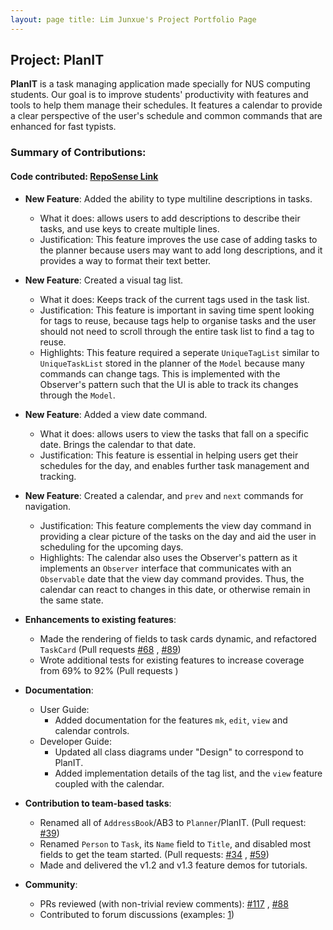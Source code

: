```yaml
---
layout: page title: Lim Junxue's Project Portfolio Page
---
```


## Project: PlanIT

**PlanIT** is a task managing application made specially for NUS computing students. Our goal is to improve students'
productivity with features and tools to help them manage their schedules. It features a calendar to provide a clear
perspective of the user's schedule and common commands that are enhanced for fast typists.

### Summary of Contributions:

#### Code contributed: [RepoSense Link](https://nus-cs2103-ay2021s2.github.io/tp-dashboard/?search=limjunxue&sort=groupTitle&sortWithin=title&since=2021-02-19&timeframe=commit&mergegroup=&groupSelect=groupByRepos&breakdown=false)

* **New Feature**: Added the ability to type multiline descriptions in tasks.
    * What it does: allows users to add descriptions to describe their tasks, and use keys to create multiple lines.
    * Justification: This feature improves the use case of adding tasks to the planner because users may want to add
      long descriptions, and it provides a way to format their text better.

* **New Feature**: Created a visual tag list.
    * What it does: Keeps track of the current tags used in the task list.
    * Justification: This feature is important in saving time spent looking for tags to reuse, because tags help to organise
      tasks and the user should not need to scroll through the entire task list to find a tag to reuse.
    * Highlights: This feature required a seperate `UniqueTagList` similar to `UniqueTaskList` stored in the planner of
      the `Model` because many commands can change tags. This is implemented with the Observer's pattern such that the UI
      is able to track its changes through the `Model`.

* **New Feature**: Added a view date command.
    * What it does: allows users to view the tasks that fall on a specific date. Brings the calendar to that date.
    * Justification: This feature is essential in helping users get their schedules for the day, and enables further
      task management and tracking.

* **New Feature**: Created a calendar, and `prev` and `next` commands for navigation.
    * Justification: This feature complements the view day command in providing a clear picture of the tasks on the day
      and aid the user in scheduling for the upcoming days.
    * Highlights: The calendar also uses the Observer's pattern as it implements an `Observer` interface that
      communicates with an `Observable` date that the view day command provides. Thus, the calendar can react to changes
      in this date, or otherwise remain in the same state.

* **Enhancements to existing features**:
    * Made the rendering of fields to task cards dynamic, and refactored `TaskCard` (Pull
      requests [\#68](https://github.com/AY2021S2-CS2103T-T10-2/tp/pull/68)
      , [\#89](https://github.com/AY2021S2-CS2103T-T10-2/tp/pull/89))
    * Wrote additional tests for existing features to increase coverage from 69% to 92% (Pull requests )

* **Documentation**:
    * User Guide:
        * Added documentation for the features `mk`, `edit`, `view` and calendar controls.
    * Developer Guide:
        * Updated all class diagrams under "Design" to correspond to PlanIT.
        * Added implementation details of the tag list, and the `view` feature coupled with the calendar.

* **Contribution to team-based tasks**:
    * Renamed all of `AddressBook`/AB3 to `Planner`/PlanIT. (Pull
      request: [\#39](https://github.com/AY2021S2-CS2103T-T10-2/tp/pull/39))
    * Renamed `Person` to `Task`, its `Name` field to `Title`, and disabled most fields to get the team started. (Pull
      requests: [\#34](https://github.com/AY2021S2-CS2103T-T10-2/tp/pull/35)
      , [\#59](https://github.com/AY2021S2-CS2103T-T10-2/tp/pull/59))
    * Made and delivered the v1.2 and v1.3 feature demos for tutorials.

* **Community**:
    * PRs reviewed (with non-trivial review comments): [\#117](https://github.com/AY2021S2-CS2103T-T10-2/tp/pull/117)
      , [\#88](https://github.com/AY2021S2-CS2103T-T10-2/tp/pull/88)
    * Contributed to forum discussions (examples: [1](https://github.com/nus-cs2103-AY2021S2/forum/issues/247))

